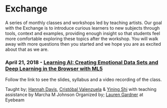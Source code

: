 # Exchange
A series of monthly classes and workshops led by teaching artists. Our goal with the Exchange is to introduce curious learners to new subjects through tools, context and examples, providing enough insight so that students feel more comfortable exploring these topics after the workshop. You will walk away with more questions then you started and we hope you are as excited about that as we are.

### April 21, 2018 - [Learning AI: Creating Emotional Data Sets and Deep Learning in the Browser with ML5](https://github.com/eyebeam/Exchange/blob/master/Apr21_LearningAI.md) 
Follow the link to see the slides, syllabus and a video recording of the class.

Taught by; [Hannah Davis](https://github.com/handav), [Cristóbal Valenzuela](https://github.com/cvalenzuela) & [Yining Shi](https://github.com/yining1023) with teaching assistance by Marcha M Johnson
Organized by; [Lauren Gardner](@poohlaga) at Eyebeam
